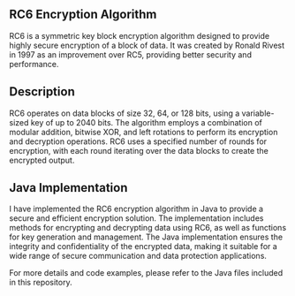 <h2 align="left">RC6 Encryption Algorithm</h2>
RC6 is a symmetric key block encryption algorithm designed to provide highly secure encryption of a block of data. It was created by Ronald Rivest in 1997 as an improvement over RC5, providing better security and performance.

<h2 align="left">Description</h2>
RC6 operates on data blocks of size 32, 64, or 128 bits, using a variable-sized key of up to 2040 bits. The algorithm employs a combination of modular addition, bitwise XOR, and left rotations to perform its encryption and decryption operations. RC6 uses a specified number of rounds for encryption, with each round iterating over the data blocks to create the encrypted output.

<h2 align="left">Java Implementation</h2>
I have implemented the RC6 encryption algorithm in Java to provide a secure and efficient encryption solution. The implementation includes methods for encrypting and decrypting data using RC6, as well as functions for key generation and management. The Java implementation ensures the integrity and confidentiality of the encrypted data, making it suitable for a wide range of secure communication and data protection applications.

For more details and code examples, please refer to the Java files included in this repository.
